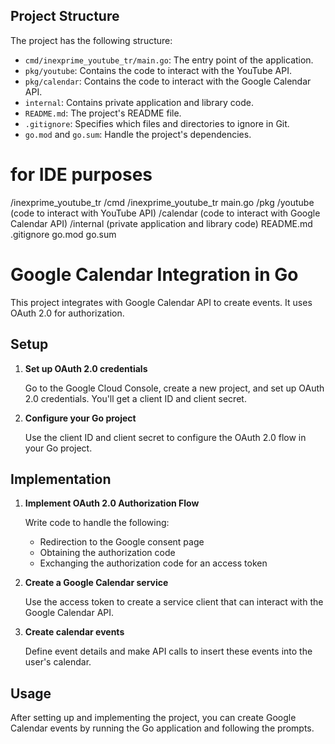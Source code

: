 ## Project Structure
The project has the following structure:
- `cmd/inexprime_youtube_tr/main.go`: The entry point of the application.
- `pkg/youtube`: Contains the code to interact with the YouTube API.
- `pkg/calendar`: Contains the code to interact with the Google Calendar API.
- `internal`: Contains private application and library code.
- `README.md`: The project's README file.
- `.gitignore`: Specifies which files and directories to ignore in Git.
- `go.mod` and `go.sum`: Handle the project's dependencies.

# for IDE purposes
/inexprime_youtube_tr
  /cmd
    /inexprime_youtube_tr
      main.go
  /pkg
    /youtube
      (code to interact with YouTube API)
    /calendar
      (code to interact with Google Calendar API)
  /internal
    (private application and library code)
  README.md
  .gitignore
  go.mod
  go.sum

# Google Calendar Integration in Go

This project integrates with Google Calendar API to create events. It uses OAuth 2.0 for authorization.

## Setup

1. **Set up OAuth 2.0 credentials**

   Go to the Google Cloud Console, create a new project, and set up OAuth 2.0 credentials. You'll get a client ID and client secret.

2. **Configure your Go project**

   Use the client ID and client secret to configure the OAuth 2.0 flow in your Go project.

## Implementation

1. **Implement OAuth 2.0 Authorization Flow**

   Write code to handle the following:

   - Redirection to the Google consent page
   - Obtaining the authorization code
   - Exchanging the authorization code for an access token

2. **Create a Google Calendar service**

   Use the access token to create a service client that can interact with the Google Calendar API.

3. **Create calendar events**

   Define event details and make API calls to insert these events into the user's calendar.

## Usage

After setting up and implementing the project, you can create Google Calendar events by running the Go application and following the prompts.